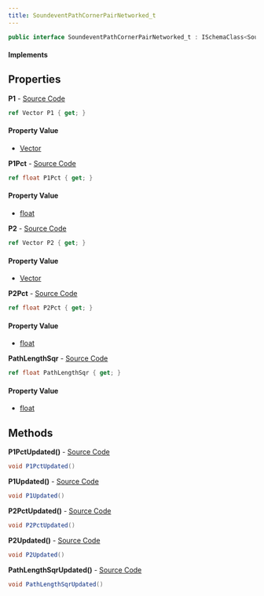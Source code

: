```yaml
---
title: SoundeventPathCornerPairNetworked_t
---
```


```csharp
public interface SoundeventPathCornerPairNetworked_t : ISchemaClass<SoundeventPathCornerPairNetworked_t>, ISchemaField, ISchemaClass, INativeHandle
```

#### Implements

## Properties

**P1** - [Source Code](https://github.com/swiftly-solution/swiftlys2/blob/master/managed/src/SwiftlyS2.Generated/Schemas/Interfaces/SoundeventPathCornerPairNetworked_t.cs#L16)

```csharp
ref Vector P1 { get; }
```

#### Property Value

- [Vector](/docs/api/shared/natives/vector)

**P1Pct** - [Source Code](https://github.com/swiftly-solution/swiftlys2/blob/master/managed/src/SwiftlyS2.Generated/Schemas/Interfaces/SoundeventPathCornerPairNetworked_t.cs#L22)

```csharp
ref float P1Pct { get; }
```

#### Property Value

- [float](https://learn.microsoft.com/dotnet/api/system.single)

**P2** - [Source Code](https://github.com/swiftly-solution/swiftlys2/blob/master/managed/src/SwiftlyS2.Generated/Schemas/Interfaces/SoundeventPathCornerPairNetworked_t.cs#L18)

```csharp
ref Vector P2 { get; }
```

#### Property Value

- [Vector](/docs/api/shared/natives/vector)

**P2Pct** - [Source Code](https://github.com/swiftly-solution/swiftlys2/blob/master/managed/src/SwiftlyS2.Generated/Schemas/Interfaces/SoundeventPathCornerPairNetworked_t.cs#L24)

```csharp
ref float P2Pct { get; }
```

#### Property Value

- [float](https://learn.microsoft.com/dotnet/api/system.single)

**PathLengthSqr** - [Source Code](https://github.com/swiftly-solution/swiftlys2/blob/master/managed/src/SwiftlyS2.Generated/Schemas/Interfaces/SoundeventPathCornerPairNetworked_t.cs#L20)

```csharp
ref float PathLengthSqr { get; }
```

#### Property Value

- [float](https://learn.microsoft.com/dotnet/api/system.single)

## Methods

**P1PctUpdated()** - [Source Code](https://github.com/swiftly-solution/swiftlys2/blob/master/managed/src/SwiftlyS2.Generated/Schemas/Interfaces/SoundeventPathCornerPairNetworked_t.cs#L29)

```csharp
void P1PctUpdated()
```

**P1Updated()** - [Source Code](https://github.com/swiftly-solution/swiftlys2/blob/master/managed/src/SwiftlyS2.Generated/Schemas/Interfaces/SoundeventPathCornerPairNetworked_t.cs#L26)

```csharp
void P1Updated()
```

**P2PctUpdated()** - [Source Code](https://github.com/swiftly-solution/swiftlys2/blob/master/managed/src/SwiftlyS2.Generated/Schemas/Interfaces/SoundeventPathCornerPairNetworked_t.cs#L30)

```csharp
void P2PctUpdated()
```

**P2Updated()** - [Source Code](https://github.com/swiftly-solution/swiftlys2/blob/master/managed/src/SwiftlyS2.Generated/Schemas/Interfaces/SoundeventPathCornerPairNetworked_t.cs#L27)

```csharp
void P2Updated()
```

**PathLengthSqrUpdated()** - [Source Code](https://github.com/swiftly-solution/swiftlys2/blob/master/managed/src/SwiftlyS2.Generated/Schemas/Interfaces/SoundeventPathCornerPairNetworked_t.cs#L28)

```csharp
void PathLengthSqrUpdated()
```

